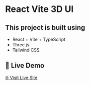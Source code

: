 # React Vite 3D UI

## This project is built using

- React + Vite + TypeScript
- Three.js
- Tailwind CSS

## 🔗 Live Demo

[🌐 Visit Live Site](https://react-vite-typescript-3-d-ui-using.vercel.app/)
